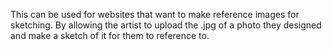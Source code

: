 This can be used for websites that want to make reference images for sketching. By allowing the artist to upload the .jpg of a photo they designed and make a sketch of it for them to reference to.
